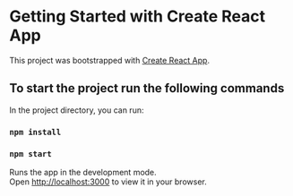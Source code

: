 # Getting Started with Create React App

This project was bootstrapped with [Create React App](https://github.com/facebook/create-react-app).

## To start the project run the following commands 

In the project directory, you can run:

### `npm install`

### `npm start`

Runs the app in the development mode.\
Open [http://localhost:3000](http://localhost:3000) to view it in your browser.
